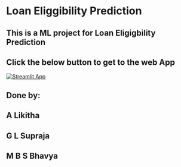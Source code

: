 # Loan Eliggibility Prediction
## This is a ML project for Loan Eligigbility Prediction
## Click the below button to get to the web App
[![Streamlit App](https://static.streamlit.io/badges/streamlit_badge_black_white.svg)](https://share.streamlit.io/BhavyaM-23/LoanPrediction/main/LoanPredictAPP.py)
## Done by:
## A Likitha 
## G L Supraja
## M B S Bhavya
